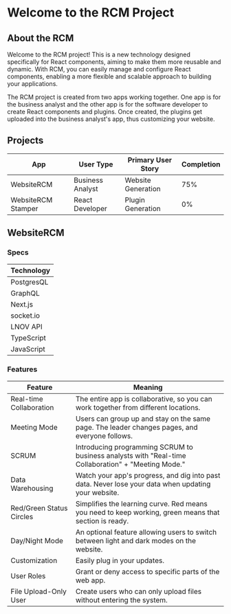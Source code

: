 
# Welcome to the RCM Project

## About the RCM

Welcome to the RCM project! This is a new technology designed specifically for React components, aiming to make them more reusable and dynamic. With RCM, you can easily manage and configure React components, enabling a more flexible and scalable approach to building your applications.

The RCM project is created from two apps working together. One app is for the business analyst and the other app is for the software developer to create React components and plugins. Once created, the plugins get uploaded into the business analyst's app, thus customizing your website.

## Projects

| App                | User Type          | Primary User Story       | Completion |
|--------------------|--------------------|--------------------------|------------|
| WebsiteRCM         | Business Analyst    | Website Generation        | 75%        |  
| WebsiteRCM Stamper | React Developer     | Plugin Generation         | 0%         |

## WebsiteRCM

### Specs

| Technology     |
|----------------|
| PostgresQL     |
| GraphQL        |
| Next.js        |
| socket.io      |
| LNOV API       |
| TypeScript     |
| JavaScript     |

### Features

| Feature                      | Meaning                                                                                           |
|-------------------------------|---------------------------------------------------------------------------------------------------|
| Real-time Collaboration       | The entire app is collaborative, so you can work together from different locations.               |
| Meeting Mode                  | Users can group up and stay on the same page. The leader changes pages, and everyone follows.      |
| SCRUM                         | Introducing programming SCRUM to business analysts with "Real-time Collaboration" + "Meeting Mode."|
| Data Warehousing              | Watch your app's progress, and dig into past data. Never lose your data when updating your website.|
| Red/Green Status Circles      | Simplifies the learning curve. Red means you need to keep working, green means that section is ready. |
| Day/Night Mode                | An optional feature allowing users to switch between light and dark modes on the website.         |
| Customization                 | Easily plug in your updates.                                                                     |
| User Roles                    | Grant or deny access to specific parts of the web app.                                            |
| File Upload-Only User         | Create users who can only upload files without entering the system.                               |


<!-- # Welcome to MkDocs

For full documentation visit [mkdocs.org](https://www.mkdocs.org).

## Commands

* `mkdocs new [dir-name]` - Create a new project.
* `mkdocs serve` - Start the live-reloading docs server.
* `mkdocs build` - Build the documentation site.
* `mkdocs -h` - Print help message and exit.

## Project layout

    mkdocs.yml    # The configuration file.
    docs/
        index.md  # The documentation homepage.
        ...       # Other markdown pages, images and other files. -->
